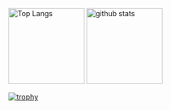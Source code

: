 <p align="left"> 
  <img alt="Top Langs" height="150px" src="https://github-readme-stats.vercel.app/api/top-langs/?username=F0gr1&layout=compact&count_private=true&show_icons=true&theme=tokyonight" />
  <img alt="github stats" height="150px" src="https://github-readme-stats.vercel.app/api?username=F0gr1&count_private=true&show_icons=true&show_icons=true&theme=tokyonight" />
</p>

[![trophy](https://github-profile-trophy.vercel.app/?username=F0gr1&theme=tokyonight&column=7
)](https://github.com/ryo-ma/github-profile-trophy)

